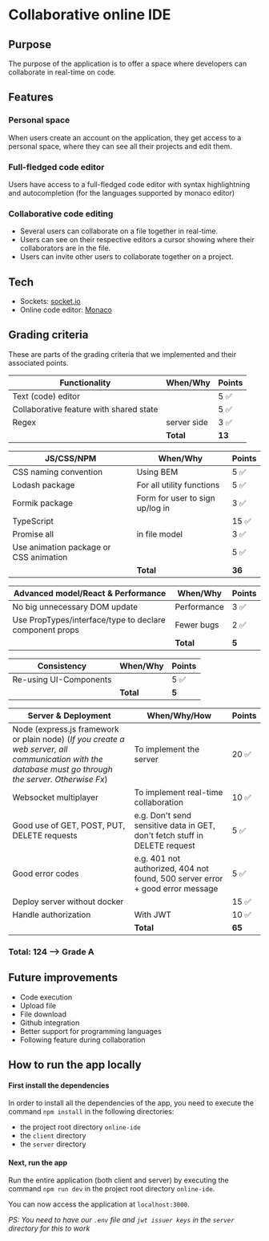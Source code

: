 # Collaborative online IDE

## Purpose

The purpose of the application is to offer a space where developers can collaborate in real-time on code.

## Features

### Personal space

When users create an account on the application, they get access to a personal space, where they can see all their projects and edit them.

### Full-fledged code editor

Users have access to a full-fledged code editor with syntax highlightning and autocompletion (for the languages supported by monaco editor)

### Collaborative code editing

- Several users can collaborate on a file together in real-time.
- Users can see on their respective editors a cursor showing where their collaborators are in the file.
- Users can invite other users to collaborate together on a project.

## Tech

- Sockets: [socket.io](https://socket.io/)
- Online code editor: [Monaco](https://microsoft.github.io/monaco-editor/index.html)

## Grading criteria

These are parts of the grading criteria that we implemented and their associated points.

| Functionality                           | When/Why    | Points |
| --------------------------------------- | ----------- | ------ |
| Text (code) editor                      |             | 5 ✅   |
| Collaborative feature with shared state |             | 5 ✅   |
| Regex                                   | server side | 3 ✅   |
|                                         | **Total**   | **13** |

| JS/CSS/NPM                             | When/Why                        | Points |
| -------------------------------------- | ------------------------------- | ------ |
| CSS naming convention                  | Using BEM                       | 5 ✅   |
| Lodash package                         | For all utility functions       | 5 ✅   |
| Formik package                         | Form for user to sign up/log in | 3 ✅   |
| TypeScript                             |                                 | 15 ✅  |
| Promise all                            | in file model                   | 3 ✅   |
| Use animation package or CSS animation |                                 | 5 ✅   |
|                                        | **Total**                       | **36** |

| Advanced model/React & Performance                      | When/Why    | Points |
| ------------------------------------------------------- | ----------- | ------ |
| No big unnecessary DOM update                           | Performance | 3 ✅   |
| Use PropTypes/interface/type to declare component props | Fewer bugs  | 2 ✅   |
|                                                         | **Total**   | **5**  |

| Consistency            | When/Why  | Points |
| ---------------------- | --------- | ------ |
| Re-using UI-Components |           | 5 ✅   |
|                        | **Total** | **5**  |

| Server & Deployment                                                                                                                                    | When/Why/How                                                                  | Points |
| ------------------------------------------------------------------------------------------------------------------------------------------------------ | ----------------------------------------------------------------------------- | ------ |
| Node (express.js framework or plain node) (_If you create a web server, all communication with the database must go through the server. Otherwise Fx_) | To implement the server                                                       | 20 ✅  |
| Websocket multiplayer                                                                                                                                  | To implement real-time collaboration                                          | 10 ✅  |
| Good use of GET, POST, PUT, DELETE requests                                                                                                            | e.g. Don't send sensitive data in GET, don't fetch stuff in DELETE request    | 5 ✅   |
| Good error codes                                                                                                                                       | e.g. 401 not authorized, 404 not found, 500 server error + good error message | 5 ✅   |
| Deploy server without docker                                                                                                                           |                                                                               | 15 ✅  |
| Handle authorization                                                                                                                                   | With JWT                                                                      | 10 ✅  |
|                                                                                                                                                        | **Total**                                                                     | **65** |

### **Total**: 124 --> Grade A

## Future improvements

- Code execution
- Upload file
- File download
- Github integration
- Better support for programming languages
- Following feature during collaboration

## How to run the app locally

#### First install the dependencies

In order to install all the dependencies of the app, you need to execute the command `npm install` in the following directories:

- the project root directory `online-ide`
- the `client` directory
- the `server` directory

#### Next, run the app

Run the entire application (both client and server) by executing the command `npm run dev` in the project root directory `online-ide`.

You can now access the application at `localhost:3000`.

_*PS: You need to have our `.env` file and `jwt issuer keys` in the `server` directory for this to work*_

